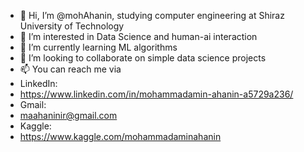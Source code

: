 - 👋 Hi, I’m @mohAhanin, studying computer engineering at Shiraz University of Technology
- 👀 I’m interested in Data Science and human-ai interaction 
- 🌱 I’m currently learning ML algorithms  
- 💞️ I’m looking to collaborate on simple data science projects
- 📫 You can reach me via 
- LinkedIn:
- https://www.linkedin.com/in/mohammadamin-ahanin-a5729a236/
- Gmail:
- maahaninir@gmail.com
- Kaggle: 
- https://www.kaggle.com/mohammadaminahanin


<!---
mohAhanin/mohAhanin is a ✨ special ✨ repository because its `README.md` (this file) appears on your GitHub profile.
You can click the Preview link to take a look at your changes.
--->
